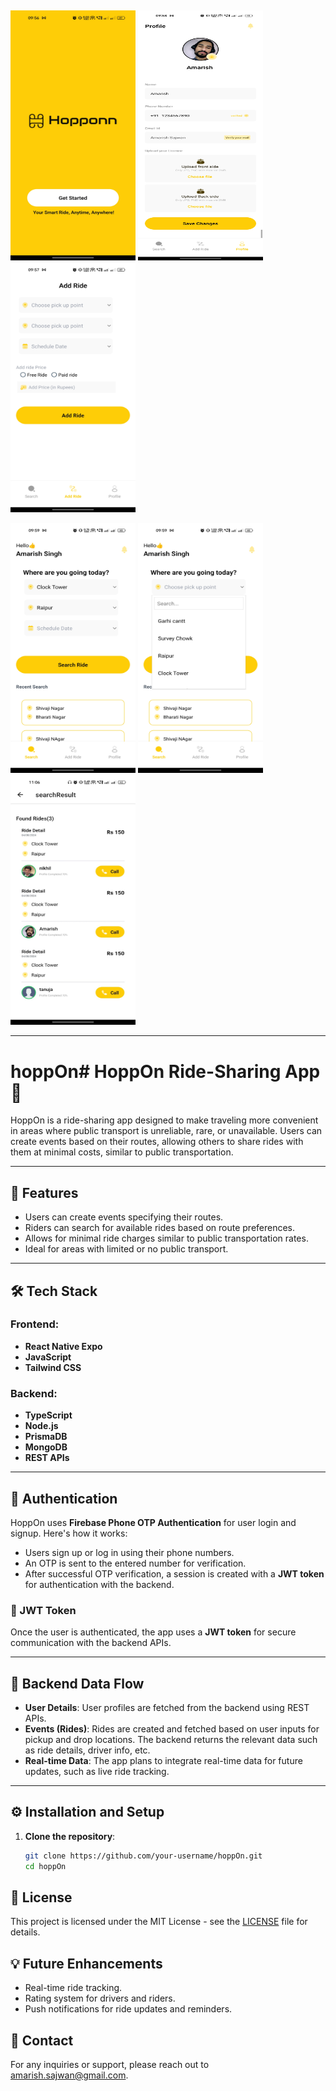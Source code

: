 ##

<img src="https://github.com/amarishsajwan/Hopp-Onn/blob/main/frontend/screens/index.jpg" width="200" height="400" > <img src="https://github.com/amarishsajwan/Hopp-Onn/blob/main/frontend/screens/user_profile.jpg" width="200" height="400" > <img src="https://github.com/amarishsajwan/Hopp-Onn/blob/main/frontend/screens/add_ride.jpg" width="200" height="400" >

<img src="https://github.com/amarishsajwan/Hopp-Onn/blob/main/frontend/screens/search-ride.jpg" width="200" height="400" > <img src="https://github.com/amarishsajwan/Hopp-Onn/blob/main/frontend/screens/search_ride2.jpg" width="200" height="400" > <img src="https://github.com/amarishsajwan/Hopp-Onn/blob/main/frontend/screens/search_result.jpeg" width="200" height="400" >

---

# hoppOn# HoppOn Ride-Sharing App 🚗

HoppOn is a ride-sharing app designed to make traveling more convenient in areas where public transport is unreliable, rare, or unavailable. Users can create events based on their routes, allowing others to share rides with them at minimal costs, similar to public transportation.

---

## 🎯 Features

- Users can create events specifying their routes.
- Riders can search for available rides based on route preferences.
- Allows for minimal ride charges similar to public transportation rates.
- Ideal for areas with limited or no public transport.

---

## 🛠️ Tech Stack

### Frontend:

- **React Native Expo**
- **JavaScript**
- **Tailwind CSS**

### Backend:

- **TypeScript**
- **Node.js**
- **PrismaDB**
- **MongoDB**
- **REST APIs**

---

## 🔐 Authentication

HoppOn uses **Firebase Phone OTP Authentication** for user login and signup. Here's how it works:

- Users sign up or log in using their phone numbers.
- An OTP is sent to the entered number for verification.
- After successful OTP verification, a session is created with a **JWT token** for authentication with the backend.

### 🔑 JWT Token

Once the user is authenticated, the app uses a **JWT token** for secure communication with the backend APIs.

---

## 📡 Backend Data Flow

- **User Details**: User profiles are fetched from the backend using REST APIs.
- **Events (Rides)**: Rides are created and fetched based on user inputs for pickup and drop locations. The backend returns the relevant data such as ride details, driver info, etc.
- **Real-time Data**: The app plans to integrate real-time data for future updates, such as live ride tracking.

---

## ⚙️ Installation and Setup

1. **Clone the repository**:
   ```bash
   git clone https://github.com/your-username/hoppOn.git
   cd hoppOn
   ```

## 📝 License

This project is licensed under the MIT License - see the [LICENSE](LICENSE) file for details.

## 💡 Future Enhancements

- Real-time ride tracking.
- Rating system for drivers and riders.
- Push notifications for ride updates and reminders.

## 📧 Contact

For any inquiries or support, please reach out to [amarish.sajwan@gmail.com](mailto:amarish.sajwan@gmail.com).

